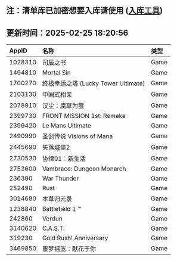 ## 注：清单库已加密想要入库请使用 ([入库工具](https://github.com/BlankTMing/ManifestAutoUpdate/releases))

## 更新时间：2025-02-25 18:20:56
| AppID | 名称 | 类型  |
| :-------------------- | :----------------------------- | :----------- |
| 1028310 | 司辰之书| Game |
| 1494810 | Mortal Sin| Game |
| 1700270 | 终极幸运之塔 (Lucky Tower Ultimate)| Game |
| 2103130 | 中国式相亲| Game |
| 2078910 | 汉尘：腐草为萤| Game |
| 2399730 | FRONT MISSION 1st: Remake| Game |
| 2399420 | Le Mans Ultimate| Game |
| 2490990 | 圣剑传说 Visions of Mana| Game |
| 2445690 | 失落城堡2| Game |
| 2730530 | 协律01：新生活| Game |
| 2753600 | Vambrace: Dungeon Monarch| Game |
| 236390 | War Thunder| Game |
| 252490 | Rust| Game |
| 3014680 | 本草归元录| Game |
| 1238840 | Battlefield 1 ™| Game |
| 242860 | Verdun| Game |
| 3140620 | C.A.S.T.| Game |
| 319230 | Gold Rush! Anniversary| Game |
| 3469850 | 噩梦摇篮：献花于你| Game |

